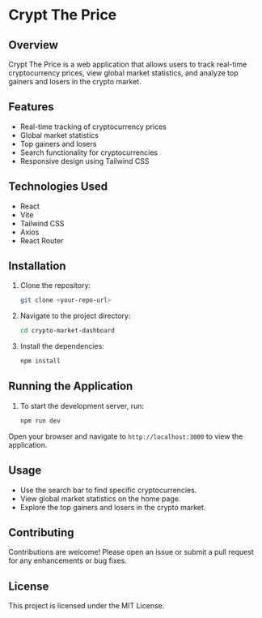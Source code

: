 # Crypt The Price

## Overview

Crypt The Price is a web application that allows users to track real-time cryptocurrency prices, view global market statistics, and analyze top gainers and losers in the crypto market.

## Features

- Real-time tracking of cryptocurrency prices
- Global market statistics
- Top gainers and losers
- Search functionality for cryptocurrencies
- Responsive design using Tailwind CSS

## Technologies Used

- React
- Vite
- Tailwind CSS
- Axios
- React Router

## Installation

1. Clone the repository:

   ```bash
   git clone <your-repo-url>
   ```

2. Navigate to the project directory:

   ```bash
   cd crypto-market-dashboard
   ```

3. Install the dependencies:

   ```bash
   npm install
   ```

## Running the Application

1. To start the development server, run:

   ```bash
   npm run dev
   ```

Open your browser and navigate to `http://localhost:3000` to view the application.

## Usage

- Use the search bar to find specific cryptocurrencies.
- View global market statistics on the home page.
- Explore the top gainers and losers in the crypto market.

## Contributing

Contributions are welcome! Please open an issue or submit a pull request for any enhancements or bug fixes.

## License

This project is licensed under the MIT License.